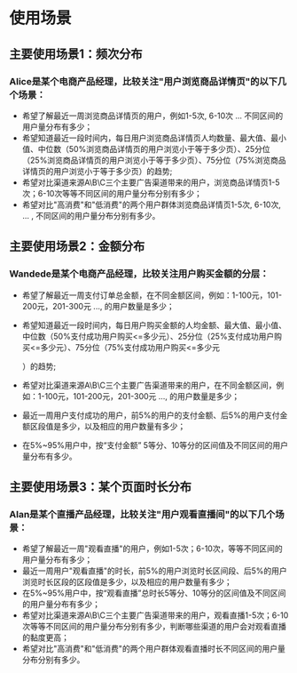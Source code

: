 # 使用场景

## 主要使用场景1：频次分布

### Alice是某个电商产品经理，比较关注"用户浏览商品详情页"的以下几个场景： <a id="alice-shi-mou-ge-dian-shang-chan-pin-jing-li-bi-jiao-guan-zhu-yong-hu-liu-lan-shang-pin-xiang-qing-ye-de-yi-xia-ji-ge-chang-jing"></a>

* 希望了解最近一周浏览商品详情页的用户，例如1-5次, 6-10次 ... 不同区间的用户量分布有多少；
* 希望知道最近一段时间内，每日用户浏览商品详情页人均数量、最大值、最小值、中位数（50%浏览商品详情页的用户浏览小于等于多少页）、25分位（25%浏览商品详情页的用户浏览小于等于多少页）、75分位（75%浏览商品详情页的用户浏览小于等于多少页）的趋势;
* 希望对比渠道来源A\B\C三个主要广告渠道带来的用户，浏览商品详情页1-5次；6-10次等等不同区间的用户量分布分别有多少；
* 希望对比"高消费"和"低消费"的两个用户群体浏览商品详情页1-5次, 6-10次, ... , 不同区间的用户量分布分别有多少。

## 主要使用场景2：金额分布 <a id="zhu-yao-shi-yong-chang-jing-2-jinefen-bu"></a>

### Wandede是某个电商产品经理，比较关注用户购买金额的分层： <a id="alice-shi-mou-ge-dian-shang-chan-pin-jing-li-bi-jiao-guan-zhu-yong-hu-gou-mai-jinede-fen-ceng"></a>

* 希望了解最近一周支付订单总金额，在不同金额区间，例如：1-100元，101-200元，201-300元 ..., 的用户数量是多少；
* 希望知道最近一段时间内，每日用户购买金额的人均金额、最大值、最小值、中位数（50%支付成功用户购买&lt;=多少元）、25分位（25%支付成功用户购买&lt;=多少元）、75分位（75%支付成功用户购买&lt;=多少元

  ）的趋势;

* 希望对比渠道来源A\B\C三个主要广告渠道带来的用户，在不同金额区间，例如：1-100元，101-200元，201-300元 ..., 的用户数量是多少；
* 最近一周用户支付成功的用户，前5%的用户的支付金额、后5%的用户支付金额区段值是多少，以及相应的用户数量有多少；
* 在5%~95%用户中，按“支付金额” 5等分、10等分的区间值及不同区间的用户量分布有多少。

## 主要使用场景3：某个页面时长分布 <a id="zhu-yao-shi-yong-chang-jing-3-mou-ge-ye-mian-shi-chang-fen-bu"></a>

### Alan是某个直播产品经理，比较关注"用户观看直播间"的以下几个场景： <a id="alan-shi-mou-ge-zhi-bo-chan-pin-jing-li-bi-jiao-guan-zhu-yong-hu-guan-kan-zhi-bo-jian-de-yi-xia-ji-ge-chang-jing"></a>

* 希望了解最近一周"观看直播"的用户，例如1-5次；6-10次，等等不同区间的用户量分布有多少；
* 最近一周用户"观看直播"的时长，前5%的用户浏览时长区间段、后5%的用户浏览时长区段的区段值是多少，以及相应的用户数量有多少；
* 在5%~95%用户中，按“观看直播”总时长5等分、10等分的区间值及不同区间的用户量分布有多少；
* 希望对比渠道来源A\B\C三个主要广告渠道带来的用户，观看直播1-5次；6-10次等等不同区间的用户量分布分别有多少，判断哪些渠道的用户会对观看直播的黏度更高；
* 希望对比"高消费"和"低消费"的两个用户群体观看直播时长不同区间的用户量分布分别有多少。


